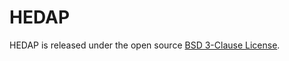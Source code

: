 # HEDAP

HEDAP is released under the open source [BSD 3-Clause License](http://opensource.org/licenses/BSD-3-Clause).